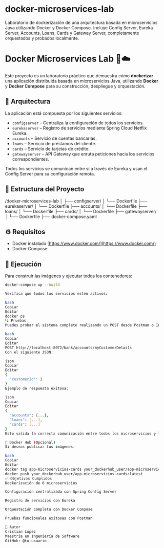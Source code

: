 # docker-microservices-lab
Laboratorio de dockerización de una arquitectura basada en microservicios Java utilizando Docker y Docker Compose. Incluye Config Server, Eureka Server, Accounts, Loans, Cards y Gateway Server, completamente orquestados y probados localmente.


# Docker Microservices Lab 🐳☁️

Este proyecto es un laboratorio práctico que demuestra cómo **dockerizar** una aplicación distribuida basada en microservicios Java, utilizando **Docker** y **Docker Compose** para su construcción, despliegue y orquestación.

## 📌 Arquitectura

La aplicación está compuesta por los siguientes servicios:

- `configserver` – Centraliza la configuración de todos los servicios.
- `eurekaserver` – Registro de servicios mediante Spring Cloud Netflix Eureka.
- `accounts` – Servicio de cuentas bancarias.
- `loans` – Servicio de préstamos del cliente.
- `cards` – Servicio de tarjetas de crédito.
- `gatewayserver` – API Gateway que enruta peticiones hacia los servicios correspondientes.

Todos los servicios se comunican entre sí a través de Eureka y usan el Config Server para su configuración remota.

## 📁 Estructura del Proyecto

/docker-microservices-lab │ 
├── configserver/ │ 
└── Dockerfile 
├── eurekaserver/ │ 
└── Dockerfile 
├── accounts/ │ 
└── Dockerfile ├── loans/ │ └── Dockerfile ├── cards/ │ └── Dockerfile ├── gatewayserver/ │ └── Dockerfile ├── docker-compose.yaml

## ⚙️ Requisitos

- Docker instalado [https://www.docker.com/](https://www.docker.com/)
- Docker Compose

## 🚀 Ejecución

Para construir las imágenes y ejecutar todos los contenedores:

```bash
docker-compose up --build

Verifica que todos los servicios estén activos:

bash
Copiar
Editar
docker ps
🔍 Pruebas
Puedes probar el sistema completo realizando un POST desde Postman o Insomnia al siguiente endpoint:

bash
Copiar
Editar
POST http://localhost:8072/bank/accounts/myCustomerDetails
Con el siguiente JSON:

json
Copiar
Editar
{
  "customerId": 1
}
Ejemplo de respuesta exitosa:

json
Copiar
Editar
{
  "accounts": {...},
  "loans": [...],
  "cards": [...]
}
Esto valida la correcta comunicación entre todos los microservicios y la consolidación de la respuesta desde el API Gateway.

🐳 Docker Hub (Opcional)
Si deseas publicar tus imágenes:

bash
Copiar
Editar
docker tag app-microservicios-cards your_dockerhub_user/app-microservicios-cards:latest
docker push your_dockerhub_user/app-microservicios-cards:latest
✅ Objetivos Cumplidos
Dockerización de 6 microservicios

Configuración centralizada con Spring Config Server

Registro de servicios con Eureka

Orquestación completa con Docker Compose

Pruebas funcionales exitosas con Postman

📌 Autor
Cristian López
Maestría en Ingeniería de Software
GitHub: @tu-usuario
